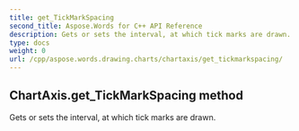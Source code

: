 ```yaml
---
title: get_TickMarkSpacing
second_title: Aspose.Words for C++ API Reference
description: Gets or sets the interval, at which tick marks are drawn. 
type: docs
weight: 0
url: /cpp/aspose.words.drawing.charts/chartaxis/get_tickmarkspacing/
---
```

## ChartAxis.get_TickMarkSpacing method


Gets or sets the interval, at which tick marks are drawn.


